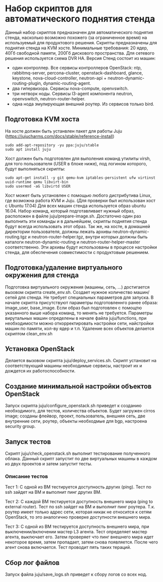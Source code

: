 # Набор скриптов для автоматического поднятия стенда

Данный набор скриптов предназначен для автоматического поднятия стенда, насколько возможно похожего (за ограниченное время) на используемый для продуктового решения.
Скрипты предназначены для поднятия стенда на KVM хосте. Минимальные требования: 20 ядер, 40Гб свободной памяти, 200Гб дискового пространства.
Для сетевого решения используется схема DVR HA. Версия 
Стенд состоит из машин:
  - один контроллер. Все сервисы контроллеров OpenStack: ntp, rabbitmq-server, percona-cluster, openstack-dashboard, glance, keystone, nova-cloud-controller, neutron-api + neutron-dynamic-routing-plugin, dynamic-routing-agent.
  - два гипервизора. Сервисы nova-compute, openvswitch.
  - три нетворк ноды. Сервисы l3-agent компонента neutron, openvswitch, neutron-router-helper.
  - одна нода эмулирующая внешний роутер. Из сервисов только bird.

## Подготовка KVM хоста
На хосте должен быть устанвлен пакет для работы Juju (https://jujucharms.com/docs/stable/reference-install)
  ```
  sudo add-apt-repository -yu ppa:juju/stable
  sudo apt install juju
  ```
Хост должен быть подготовлен для выполения команд утилиты virsh, для того пользователя (USER в блоке ниже), под логином которого, будут выполняться скрипты:
  ```
  sudo apt-get install -y git qemu-kvm iptables-persistent ufw virtinst uuid-runtime qemu libvirt-bin
  sudo usermod -aG libvirtd USER
  ```
Хост может быть установлен с помощью любого дистрибутива Linux, где возможна работа KVM и Juju. (Для проверки был использован хост с Ubuntu 17.04)
Для всех машин стенда используется образ ubuntu 16.04. Набор команд, который подготавливает нужный образ, расположен в файле juju/prepare-image.sh. Достаточно один раз выполнить эти команды и в дальнейшем, скрипты поднятия стенда будут всегда использовать этот образ.
Так же, на хосте, в домашней директории пользователя, должны лежать архивы neutron-dynamic-routing.tgz и neutron-router-helper.tgz, внутри которых должны быть каталоги neutron-dynamic-routing и neutron-router-helper-master соответственно. Эти архивы будут использованы в процессе настройки стенда, для обеспечения совместимости с продуктовым решением.

## Подготовка/удаление виртуального окружения для стенда
Подготовка виртуального окружения (машины, сеть, ...) достигается вызовом скрипта create_env.sh. Создает нужное количество машин/сетей для стенда. Не требует специальных параметров для запуска. В начале скрипта присутствуют параметры подготовленнго ранее образа: image_user, base_image. Если образ был подготовлен с помощтю указанного выше набора команд, то менять не требуется.
Параметры вирутальных машин определены в начале файла juju/functions, при необходимости можно откорректировать настройки сети, найстройки машин по памяти, кол-ву ядер и т.п.
Удаление всех объектов делается скриптом clean_env.sh

## Установка OpenStack
Делается вызовом скрипта juju/deploy_services.sh. Скрипт установит на соответствующий машины необходимые сервисы, настроит их и дождется их работоспособности.

## Создание минимальной настройки объектов OpenStack
Запуск скрипта juju/configure_openstack.sh приведет к созданию необходимого, для тестов, количества объектов. Будет загружен cirros image; созданы флейвор, проект, пользователь, внешняя сеть, две внутренние сети, роутер, объекты необходмые для bgp, настроена security group.

## Запуск тестов
Скрипт juju/check_openstack.sh выполнит тестирование полученного облака.
Данный скрипт запустит по две виртуальных машины в каждом из двух проектов и затем запустит тесты.

### Описание тестов

Тест 1: С одной из ВМ тестируется доступность других (ping). Тест по ssh зайдет на ВМ и выполнит пинг других ВМ.

Тест 2: С каждой ВМ тестируется доступность внешнего мира (ping to external router). Тест по ssh зайдет на ВМ и выполнит пинг роутера. Т.к. роутер имеет только адрес сети, которая никак не относится к сетям OpenStack, то это аналогично проверке доступности внешнего мира.

Тест 3: С одной из ВМ тестируется доступность внешнего мира, при выключении/включении мастер L3 агента. Тест определяет мастер агента, выключает его. Затем проверяет что пинг внешнего мира идет некоторое время, затем пропадает, затем снова появляется. После чего агент снова включается. Тест проводит пять таких тераций.

## Сбор лог файлов
Запуск файла juju/save_logs.sh приведет к сбору логов со всех нод.
